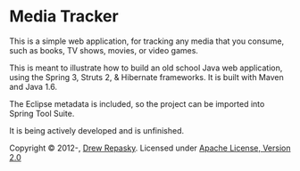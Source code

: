 Media Tracker
=============

This is a simple web application, for tracking any media that you consume, such as books, TV shows, movies, or video games.

This is meant to illustrate how to build an old school Java web application, using the Spring 3, Struts 2, & Hibernate frameworks.  It is built with Maven and Java 1.6.

The Eclipse metadata is included, so the project can be imported into Spring Tool Suite.

It is being actively developed and is unfinished.

Copyright &copy; 2012-, [Drew Repasky].  Licensed under [Apache License, Version 2.0]

[Drew Repasky]: http://twitter.com/drewrepasky
[Apache License, Version 2.0]: http://www.apache.org/licenses/LICENSE-2.0.html

